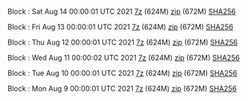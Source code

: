 Block : Sat Aug 14 00:00:01 UTC 2021 [7z](https://transfer.sh/1mN52t4/bootstrap.dat.20210814.7z) (624M) [zip](https://transfer.sh/1wZJkdy/bootstrap.dat.20210814.zip) (672M) [SHA256](https://transfer.sh/1q45Pu2/sha256.txt)

Block : Fri Aug 13 00:00:01 UTC 2021 [7z](https://transfer.sh/1mgrqss/bootstrap.dat.20210813.7z) (624M) [zip](https://transfer.sh/1ETsavT/bootstrap.dat.20210813.zip) (672M) [SHA256](https://transfer.sh/1uihFMi/sha256.txt)

Block : Thu Aug 12 00:00:01 UTC 2021 [7z](https://transfer.sh/1AcR7XS/bootstrap.dat.20210812.7z) (624M) [zip](https://transfer.sh/1d3KsdI/bootstrap.dat.20210812.zip) (672M) [SHA256](https://transfer.sh/19jAZHV/sha256.txt)

Block : Wed Aug 11 00:00:02 UTC 2021 [7z](https://transfer.sh/1rJmrJG/bootstrap.dat.20210811.7z) (624M) [zip](https://transfer.sh/1Jerna6/bootstrap.dat.20210811.zip) (672M) [SHA256](https://transfer.sh/1EvysGW/sha256.txt)

Block : Tue Aug 10 00:00:01 UTC 2021 [7z](https://transfer.sh/1odJ9Q7/bootstrap.dat.20210810.7z) (624M) [zip](https://transfer.sh/1F57Vhu/bootstrap.dat.20210810.zip) (672M) [SHA256](https://transfer.sh/147xskv/sha256.txt)

Block : Mon Aug  9 00:00:01 UTC 2021 [7z](https://transfer.sh/1isHSXs/bootstrap.dat.20210809.7z) (624M) [zip](https://transfer.sh/1rahway/bootstrap.dat.20210809.zip) (672M) [SHA256](https://transfer.sh/13cLWqQ/sha256.txt)
